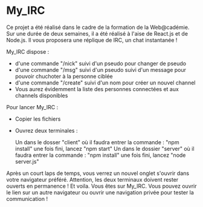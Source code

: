 # My_IRC

Ce projet a été réalisé dans le cadre de la formation de la Web@cadémie. Sur une durée de deux semaines, il a été réalisé à l'aise de React.js et de Node.js.
Il vous proposera une réplique de IRC, un chat instantanée !

My_IRC dispose : 
- d'une commande "/nick" suivi d'un pseudo pour changer de pseudo
- d'une commande "/msg" suivi d'un pseudo suivi d'un message pour pouvoir chuchoter à la personne ciblée
- d'une commande "/create" suivi d'un nom pour créer un nouvel channel
- Vous aurez évidemment la liste des personnes connectées et aux channels disponibles


Pour lancer My_IRC :
- Copier les fichiers
- Ouvrez deux terminales : 
    
    Un dans le dosser "client" où il faudra entrer la commande : "npm install" une fois fini, lancez "npm start"
    Un dans le dossier "server" où il faudra entrer la commande : "npm install" une fois fini, lancez "node server.js"
    
Après un court laps de temps, vous verrez un nouvel onglet s'ouvrir dans votre navigateur préféré. 
Attention, les deux terminaux doivent rester ouverts en permanence !
Et voila. Vous êtes sur My_IRC. Vous pouvez ouvrir le lien sur un autre navigateur ou ouvrir une navigation privée pour tester la communication !
